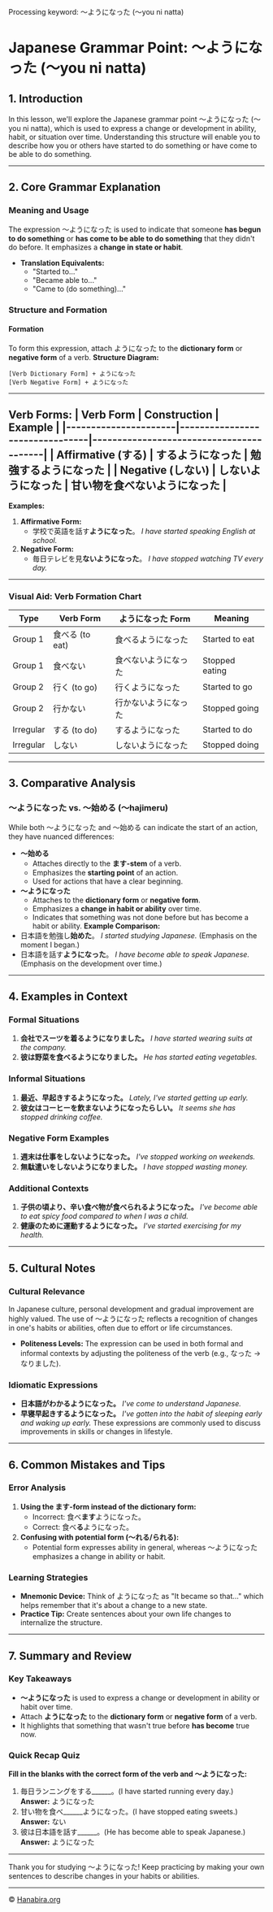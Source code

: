 Processing keyword: ～ようになった (〜you ni natta)
# Japanese Grammar Point: ～ようになった (〜you ni natta)

## 1. Introduction
In this lesson, we'll explore the Japanese grammar point ～ようになった (〜you ni natta), which is used to express a change or development in ability, habit, or situation over time. Understanding this structure will enable you to describe how you or others have started to do something or have come to be able to do something.

---
## 2. Core Grammar Explanation
### Meaning and Usage
The expression ～ようになった is used to indicate that someone **has begun to do something** or **has come to be able to do something** that they didn't do before. It emphasizes a **change in state or habit**.
- **Translation Equivalents:**
  - "Started to..."
  - "Became able to..."
  - "Came to (do something)..."
### Structure and Formation
#### Formation
To form this expression, attach ようになった to the **dictionary form** or **negative form** of a verb.
**Structure Diagram:**
```plaintext
[Verb Dictionary Form] + ようになった
[Verb Negative Form] + ようになった
```
---
**Verb Forms:**
| Verb Form            | Construction                   | Example                                 |
|----------------------|--------------------------------|-----------------------------------------|
| Affirmative (する)   | するようになった               | 勉強するようになった                    |
| Negative (しない)    | しないようになった             | 甘い物を食べないようになった            |
---
**Examples:**
1. **Affirmative Form:**
   - 学校で英語を話す**ようになった**。
     _I have started speaking English at school._
2. **Negative Form:**
   - 毎日テレビを見**ないようになった**。
     _I have stopped watching TV every day._
---
### Visual Aid: Verb Formation Chart
| Type       | Verb Form          | ようになった Form       | Meaning                               |
|------------|--------------------|-------------------------|---------------------------------------|
| Group 1    | 食べる (to eat)    | 食べるようになった      | Started to eat                        |
| Group 1    | 食べない           | 食べないようになった     | Stopped eating                        |
| Group 2    | 行く (to go)       | 行くようになった        | Started to go                         |
| Group 2    | 行かない           | 行かないようになった     | Stopped going                         |
| Irregular  | する (to do)       | するようになった        | Started to do                         |
| Irregular  | しない             | しないようになった       | Stopped doing                         |
---
## 3. Comparative Analysis
### ～ようになった vs. ～始める (〜hajimeru)
While both ～ようになった and ～始める can indicate the start of an action, they have nuanced differences:
- **～始める**
  - Attaches directly to the **ます-stem** of a verb.
  - Emphasizes the **starting point** of an action.
  - Used for actions that have a clear beginning.
- **～ようになった**
  - Attaches to the **dictionary form** or **negative form**.
  - Emphasizes a **change in habit or ability** over time.
  - Indicates that something was not done before but has become a habit or ability.
**Example Comparison:**
- 日本語を勉強し**始めた**。
  _I started studying Japanese._ (Emphasis on the moment I began.)
- 日本語を話す**ようになった**。
  _I have become able to speak Japanese._ (Emphasis on the development over time.)
---
## 4. Examples in Context
### Formal Situations
1. **会社でスーツを着るようになりました。**
   _I have started wearing suits at the company._
2. **彼は野菜を食べるようになりました。**
   _He has started eating vegetables._
### Informal Situations
1. **最近、早起きするようになった。**
   _Lately, I've started getting up early._
2. **彼女はコーヒーを飲まないようになったらしい。**
   _It seems she has stopped drinking coffee._
### Negative Form Examples
1. **週末は仕事をしないようになった。**
   _I've stopped working on weekends._
2. **無駄遣いをしないようになりました。**
   _I have stopped wasting money._
### Additional Contexts
1. **子供の頃より、辛い食べ物が食べられるようになった。**
   _I've become able to eat spicy food compared to when I was a child._
2. **健康のために運動するようになった。**
   _I've started exercising for my health._
---
## 5. Cultural Notes
### Cultural Relevance
In Japanese culture, personal development and gradual improvement are highly valued. The use of ～ようになった reflects a recognition of changes in one's habits or abilities, often due to effort or life circumstances.
- **Politeness Levels:**
  The expression can be used in both formal and informal contexts by adjusting the politeness of the verb (e.g., なった → なりました).
### Idiomatic Expressions
- **日本語がわかるようになった。**
  _I've come to understand Japanese._
- **早寝早起きするようになった。**
  _I've gotten into the habit of sleeping early and waking up early._
These expressions are commonly used to discuss improvements in skills or changes in lifestyle.
---
## 6. Common Mistakes and Tips
### Error Analysis
1. **Using the ます-form instead of the dictionary form:**
   - Incorrect: 食べ**ます**ようになった。
   - Correct: 食べ**る**ようになった。
2. **Confusing with potential form (〜れる/られる):**
   - Potential form expresses ability in general, whereas ～ようになった emphasizes a change in ability or habit.
### Learning Strategies
- **Mnemonic Device:**
  Think of ようになった as "It became so that..." which helps remember that it's about a change to a new state.
- **Practice Tip:**
  Create sentences about your own life changes to internalize the structure.
---
## 7. Summary and Review
### Key Takeaways
- **～ようになった** is used to express a change or development in ability or habit over time.
- Attach **ようになった** to the **dictionary form** or **negative form** of a verb.
- It highlights that something that wasn't true before **has become** true now.
### Quick Recap Quiz
**Fill in the blanks with the correct form of the verb and ～ようになった:**
1. 毎日ランニングをする______。(I have started running every day.)
   **Answer:** ようになった
2. 甘い物を食べ______ようになった。(I have stopped eating sweets.)
   **Answer:** ない
3. 彼は日本語を話す______。(He has become able to speak Japanese.)
   **Answer:** ようになった
---
Thank you for studying ～ようになった! Keep practicing by making your own sentences to describe changes in your habits or abilities.


---

© [Hanabira.org](https://hanabira.org)
